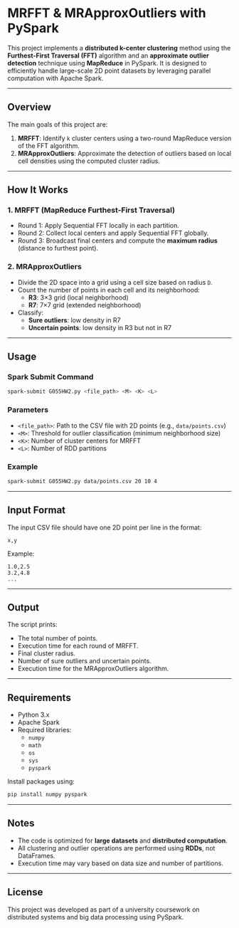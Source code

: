 # MRFFT & MRApproxOutliers with PySpark

This project implements a **distributed k-center clustering** method using the **Furthest-First Traversal (FFT)** algorithm and an **approximate outlier detection** technique using **MapReduce** in PySpark. It is designed to efficiently handle large-scale 2D point datasets by leveraging parallel computation with Apache Spark.

---

##  Overview

The main goals of this project are:

1. **MRFFT**: Identify `k` cluster centers using a two-round MapReduce version of the FFT algorithm.
2. **MRApproxOutliers**: Approximate the detection of outliers based on local cell densities using the computed cluster radius.

---

##  How It Works

### 1. MRFFT (MapReduce Furthest-First Traversal)

- Round 1: Apply Sequential FFT locally in each partition.
- Round 2: Collect local centers and apply Sequential FFT globally.
- Round 3: Broadcast final centers and compute the **maximum radius** (distance to furthest point).

### 2. MRApproxOutliers

- Divide the 2D space into a grid using a cell size based on radius `D`.
- Count the number of points in each cell and its neighborhood:
  - **R3**: 3×3 grid (local neighborhood)
  - **R7**: 7×7 grid (extended neighborhood)
- Classify:
  - **Sure outliers**: low density in R7
  - **Uncertain points**: low density in R3 but not in R7

---

##  Usage

### Spark Submit Command

```bash
spark-submit G055HW2.py <file_path> <M> <K> <L>
```

### Parameters

- `<file_path>`: Path to the CSV file with 2D points (e.g., `data/points.csv`)
- `<M>`: Threshold for outlier classification (minimum neighborhood size)
- `<K>`: Number of cluster centers for MRFFT
- `<L>`: Number of RDD partitions

### Example

```bash
spark-submit G055HW2.py data/points.csv 20 10 4
```

---

##  Input Format

The input CSV file should have one 2D point per line in the format:

```
x,y
```

Example:
```
1.0,2.5
3.2,4.8
...
```

---

##  Output

The script prints:

- The total number of points.
- Execution time for each round of MRFFT.
- Final cluster radius.
- Number of sure outliers and uncertain points.
- Execution time for the MRApproxOutliers algorithm.

---

##  Requirements

- Python 3.x
- Apache Spark
- Required libraries:
  - `numpy`
  - `math`
  - `os`
  - `sys`
  - `pyspark`

Install packages using:

```bash
pip install numpy pyspark
```

---

##  Notes

- The code is optimized for **large datasets** and **distributed computation**.
- All clustering and outlier operations are performed using **RDDs**, not DataFrames.
- Execution time may vary based on data size and number of partitions.

---

##  License

This project was developed as part of a university coursework on distributed systems and big data processing using PySpark.
